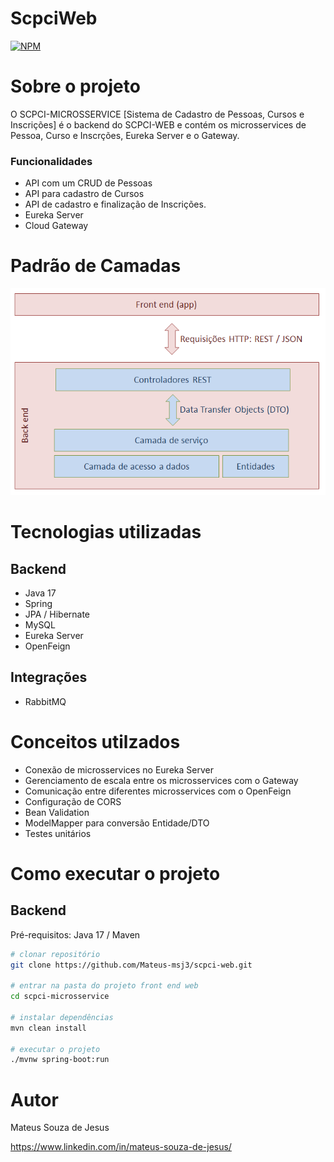 # ScpciWeb

[![NPM](https://img.shields.io/npm/l/react)](https://github.com/Mateus-msj3/license-mit)

# Sobre o projeto

O SCPCI-MICROSSERVICE [Sistema de Cadastro de Pessoas, Cursos e Inscrições] é o backend do SCPCI-WEB e contém os microsservices de Pessoa, Curso e Inscrções, Eureka Server e o Gateway.

### Funcionalidades

- API com um CRUD de Pessoas
- API para cadastro de Cursos
- API de cadastro e finalização de Inscrições.
- Eureka Server
- Cloud Gateway

# Padrão de Camadas


![Padrao](https://github.com/Mateus-msj3/assets/raw/main/padrao-camadas.png)
# Tecnologias utilizadas

## Backend
- Java 17
- Spring
- JPA / Hibernate
- MySQL
- Eureka Server
- OpenFeign

## Integrações
- RabbitMQ

# Conceitos utilzados
- Conexão de microsservices no Eureka Server
- Gerenciamento de escala entre os microsservices com o Gateway
- Comunicação entre diferentes microsservices com o OpenFeign
- Configuração de CORS
- Bean Validation
- ModelMapper para conversão Entidade/DTO
- Testes unitários

# Como executar o projeto

## Backend
Pré-requisitos: Java 17 / Maven

```bash
# clonar repositório
git clone https://github.com/Mateus-msj3/scpci-web.git

# entrar na pasta do projeto front end web
cd scpci-microsservice

# instalar dependências
mvn clean install

# executar o projeto
./mvnw spring-boot:run
```

# Autor

Mateus Souza de Jesus

https://www.linkedin.com/in/mateus-souza-de-jesus/
